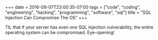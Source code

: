 +++
date = 2016-09-07T23:00:35-07:00
tags = ["code", "coding", "engineering", "hacking", "programming", "software", "sql"]
title = "SQL Injection Can Compromise The OS"
+++

TIL that if your server has even *one* SQL injection vulnerability, the entire operating system can be compromised. Eye-opening!
